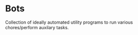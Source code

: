 # Bots

Collection of ideally automated utility programs to run various chores/perform auxilary tasks.
